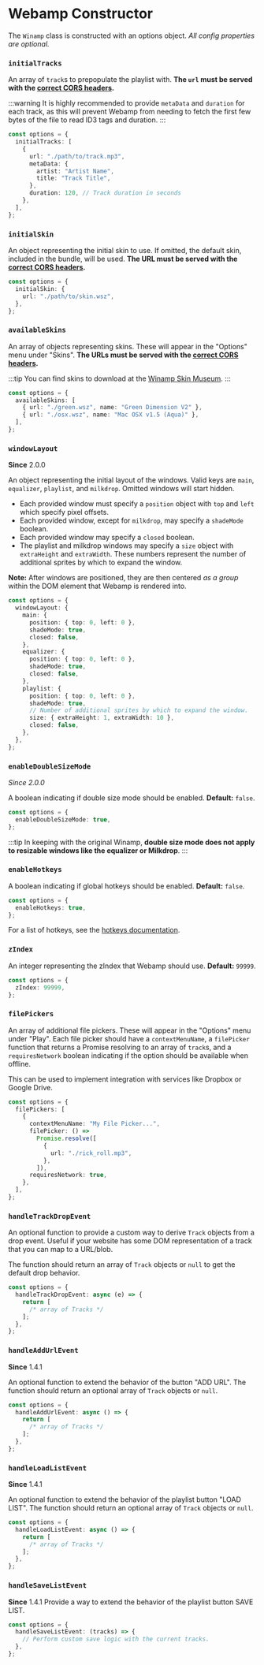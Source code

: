 # Webamp Constructor

The `Winamp` class is constructed with an options object. _All config properties are optional._

### `initialTracks`

An array of `track`s to prepopulate the playlist with. **The `url` must be served with the [correct CORS headers](../guides/01_cors.md).**

:::warning
It is highly recommended to provide `metaData` and `duration` for each track, as this will prevent Webamp from needing to fetch the first few bytes of the file to read ID3 tags and duration.
:::

```ts
const options = {
  initialTracks: [
    {
      url: "./path/to/track.mp3",
      metaData: {
        artist: "Artist Name",
        title: "Track Title",
      },
      duration: 120, // Track duration in seconds
    },
  ],
};
```

### `initialSkin`

An object representing the initial skin to use. If omitted, the default skin, included in the bundle, will be used. **The URL must be served with the [correct CORS headers](../guides/01_cors.md).**

```ts
const options = {
  initialSkin: {
    url: "./path/to/skin.wsz",
  },
};
```

### `availableSkins`

An array of objects representing skins. These will appear in the "Options" menu under "Skins". **The URLs must be served with the [correct CORS headers](../guides/01_cors.md).**

:::tip
You can find skins to download at the [Winamp Skin Museum](https://skins.webamp.org).
:::

```ts
const options = {
  availableSkins: [
    { url: "./green.wsz", name: "Green Dimension V2" },
    { url: "./osx.wsz", name: "Mac OSX v1.5 (Aqua)" },
  ],
};
```

### `windowLayout`

**Since** 2.0.0

An object representing the initial layout of the windows. Valid keys are `main`, `equalizer`, `playlist`, and `milkdrop`. Omitted windows will start hidden.

- Each provided window must specify a `position` object with `top` and `left` which specify pixel offsets.
- Each provided window, except for `milkdrop`, may specify a `shadeMode` boolean.
- Each provided window may specify a `closed` boolean.
- The playlist and milkdrop windows may specify a `size` object with `extraHeight` and `extraWidth`. These numbers represent the number of additional sprites by which to expand the window.

**Note:** After windows are positioned, they are then centered _as a group_ within the DOM element that Webamp is rendered into.

```ts
const options = {
  windowLayout: {
    main: {
      position: { top: 0, left: 0 },
      shadeMode: true,
      closed: false,
    },
    equalizer: {
      position: { top: 0, left: 0 },
      shadeMode: true,
      closed: false,
    },
    playlist: {
      position: { top: 0, left: 0 },
      shadeMode: true,
      // Number of additional sprites by which to expand the window.
      size: { extraHeight: 1, extraWidth: 10 },
      closed: false,
    },
  },
};
```

### `enableDoubleSizeMode`

_Since 2.0.0_

A boolean indicating if double size mode should be enabled. **Default:** `false`.

```ts
const options = {
  enableDoubleSizeMode: true,
};
```

:::tip
In keeping with the original Winamp, **double size mode does not apply to resizable windows like the equalizer or Milkdrop**.
:::

### `enableHotkeys`

A boolean indicating if global hotkeys should be enabled. **Default:** `false`.

```ts
const options = {
  enableHotkeys: true,
};
```

For a list of hotkeys, see the [hotkeys documentation](../05_features/01_hotkeys.md).

### `zIndex`

An integer representing the zIndex that Webamp should use. **Default:** `99999`.

```ts
const options = {
  zIndex: 99999,
};
```

### `filePickers`

An array of additional file pickers. These will appear in the "Options" menu under "Play". Each file picker should have a `contextMenuName`, a `filePicker` function that returns a Promise resolving to an array of `track`s, and a `requiresNetwork` boolean indicating if the option should be available when offline.

This can be used to implement integration with services like Dropbox or Google Drive.

```ts
const options = {
  filePickers: [
    {
      contextMenuName: "My File Picker...",
      filePicker: () =>
        Promise.resolve([
          {
            url: "./rick_roll.mp3",
          },
        ]),
      requiresNetwork: true,
    },
  ],
};
```

### `handleTrackDropEvent`

An optional function to provide a custom way to derive `Track` objects from a drop event. Useful if your website has some DOM representation of a track that you can map to a URL/blob.

The function should return an array of `Track` objects or `null` to get the default drop behavior.

```ts
const options = {
  handleTrackDropEvent: async (e) => {
    return [
      /* array of Tracks */
    ];
  },
};
```

### `handleAddUrlEvent`

**Since** 1.4.1

An optional function to extend the behavior of the button "ADD URL". The function should return an optional array of `Track` objects or `null`.

```ts
const options = {
  handleAddUrlEvent: async () => {
    return [
      /* array of Tracks */
    ];
  },
};
```

### `handleLoadListEvent`

**Since** 1.4.1

An optional function to extend the behavior of the playlist button "LOAD LIST". The function should return an optional array of `Track` objects or `null`.

```ts
const options = {
  handleLoadListEvent: async () => {
    return [
      /* array of Tracks */
    ];
  },
};
```

### `handleSaveListEvent`

**Since** 1.4.1
Provide a way to extend the behavior of the playlist button SAVE LIST.

```ts
const options = {
  handleSaveListEvent: (tracks) => {
    // Perform custom save logic with the current tracks.
  },
};
```
